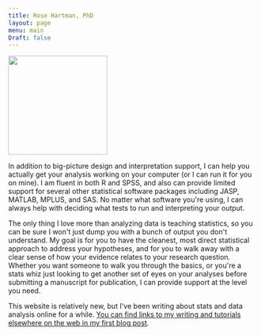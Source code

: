 ```yaml
---
title: Rose Hartman, PhD
layout: page
menu: main
Draft: false
---
```


<img src="https://s3.amazonaws.com/www.understandingdata.net/Rose_001_bw.jpg" width="200">

In addition to big-picture design and interpretation support, I can help you actually get your analysis working on your computer (or I can run it for you on mine). I am fluent in both R and SPSS, and also can provide limited support for several other statistical software packages including JASP, MATLAB, MPLUS, and SAS.
No matter what software you're using, I can always help with deciding what tests to run and interpreting your output.

The only thing I love more than analyzing data is teaching statistics, so you can be sure I won't just dump you with a bunch of output you don't understand. My goal is for you to have the cleanest, most direct statistical approach to address your hypotheses, and for you to walk away with a clear sense of how your evidence relates to your research question.
Whether you want someone to walk you through the basics, or you're a stats whiz just looking to get another set of eyes on your analyses before submitting a manuscript for publication, I can provide support at the level you need.

This website is relatively new, but I've been writing about stats and data analysis online for a while. [You can find links to my writing and tutorials elsewhere on the web in my first blog post](http://www.understandingdata.net/2017/03/21/rose-elsewhere-on-the-web/). 
